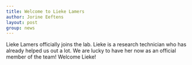 ```yaml
---
title: Welcome to Lieke Lamers
author: Jorine Eeftens
layout: post
group: news
---
```


Lieke Lamers officially joins the lab. Lieke is a research technician who has already helped us out a lot. We are lucky to have her now as an official member of the team!
Welcome Lieke!

 
